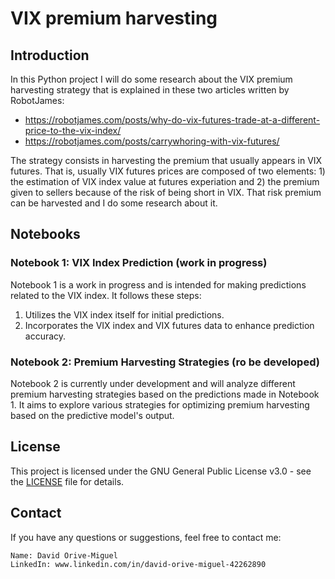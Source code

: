 # VIX premium harvesting

## Introduction

In this Python project I will do some research about the VIX premium harvesting strategy that is explained in these two articles written by RobotJames:
- https://robotjames.com/posts/why-do-vix-futures-trade-at-a-different-price-to-the-vix-index/
- https://robotjames.com/posts/carrywhoring-with-vix-futures/

The strategy consists in harvesting the premium that usually appears in VIX futures. That is, usually VIX futures prices are composed of two elements: 1) the estimation of VIX index value at futures experiation and 2) the premium given to sellers because of the risk of being short in VIX. That risk premium can be harvested and I do some research about it.


## Notebooks

### Notebook 1: VIX Index Prediction (work in progress)

Notebook 1 is a work in progress and is intended for making predictions related to the VIX index. It follows these steps:
1. Utilizes the VIX index itself for initial predictions.
2. Incorporates the VIX index and VIX futures data to enhance prediction accuracy.

### Notebook 2: Premium Harvesting Strategies (ro be developed)

Notebook 2 is currently under development and will analyze different premium harvesting strategies based on the predictions made in Notebook 1. It aims to explore various strategies for optimizing premium harvesting based on the predictive model's output.


## License

This project is licensed under the GNU General Public License v3.0 - see the [LICENSE](LICENSE) file for details.

## Contact

If you have any questions or suggestions, feel free to contact me:

    Name: David Orive-Miguel
    LinkedIn: www.linkedin.com/in/david-orive-miguel-42262890


